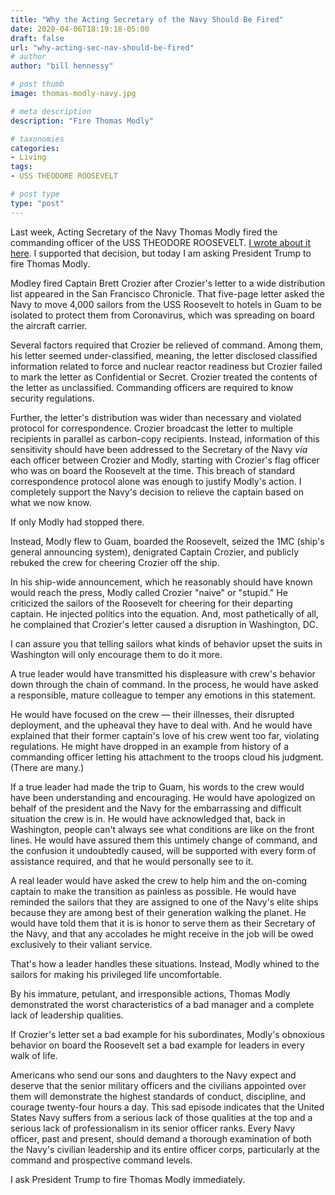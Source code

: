 ```yaml
---
title: "Why the Acting Secretary of the Navy Should Be Fired"
date: 2020-04-06T18:19:18-05:00
draft: false
url: "why-acting-sec-nav-should-be-fired"
# author
author: "bill hennessy"

# post thumb
image: thomas-modly-navy.jpg

# meta description
description: "Fire Thomas Modly"

# taxonomies
categories: 
- Living
tags:
- USS THEODORE ROOSEVELT

# post type
type: "post"
---
```


Last week, Acting Secretary of the Navy Thomas Modly fired the commanding officer of the USS THEODORE ROOSEVELT. [I wrote about it here](https://www.hennessysview.com/who-is-villain-of-uss-roosevelt/). I supported that decision, but today I am asking President Trump to fire Thomas Modly.

Modley fired Captain Brett Crozier after Crozier's letter to a wide distribution list appeared in the San Francisco Chronicle. That five-page letter asked the Navy to move 4,000 sailors from the USS Roosevelt to hotels in Guam to be isolated to protect them from Coronavirus, which was spreading on board the aircraft carrier. 

Several factors required that Crozier be relieved of command. Among them, his letter seemed under-classified, meaning, the letter disclosed classified information related to force and nuclear reactor readiness but Crozier failed to mark the letter as Confidential or Secret. Crozier treated the contents of the letter as unclassified. Commanding officers are required to know security regulations.   

Further, the letter's distribution was wider than necessary and violated protocol for correspondence. Crozier broadcast the letter to multiple recipients in parallel as carbon-copy recipients. Instead, information of this sensitivity should have been addressed to the Secretary of the Navy *via* each officer between Crozier and Modly, starting with Crozier's flag officer who was on board the Roosevelt at the time. This breach of standard correspondence protocol alone was enough to justify Modly's action. I completely support the Navy's decision to relieve the captain based on what we now know. 

If only Modly had stopped there. 

Instead, Modly flew to Guam, boarded the Roosevelt, seized the 1MC (ship's general announcing system), denigrated Captain Crozier, and publicly rebuked the crew for cheering Crozier off the ship.

In his ship-wide announcement, which he reasonably should have known would reach the press, Modly called Crozier "naive" or "stupid." He criticized the sailors of the Roosevelt for cheering for their departing captain. He injected politics into the equation. And, most pathetically of all, he complained that Crozier's letter caused a disruption in Washington, DC.  

I can assure you that telling sailors what kinds of behavior upset the suits in Washington will only encourage them to do it more. 

A true leader would have transmitted his displeasure with crew's behavior down through the chain of command. In the process, he would have asked a responsible, mature colleague to temper any emotions in this statement. 

He would have focused on the crew — their illnesses, their disrupted deployment, and the upheaval they have to deal with. And he would have explained that their former captain's love of his crew went too far, violating regulations. He might have dropped in an example from history of a commanding officer letting his attachment to the troops cloud his judgment. (There are many.) 

If a true leader had made the trip to Guam, his words to the crew would have been understanding and encouraging. He would have apologized on behalf of the president and the Navy for the embarrassing and difficult situation the crew is in. He would have acknowledged that, back in Washington, people can't always see what conditions are like on the front lines. He would have assured them this untimely change of command, and the confusion it undoubtedly caused, will be supported with every form of assistance required, and that he would personally see to it. 

A real leader would have asked the crew to help him and the on-coming captain to make the transition as painless as possible. He would have reminded the sailors that they are assigned to one of the Navy's elite ships because they are among best of their generation walking the planet. He would have told them that it is is honor to serve them as their Secretary of the Navy, and that any accolades he might receive in the job will be owed exclusively to their valiant service. 

That's how a leader handles these situations. Instead, Modly whined to the sailors for making his privileged life uncomfortable. 

By his immature, petulant, and irresponsible actions, Thomas Modly demonstrated the worst characteristics of a bad manager and a complete lack of leadership qualities. 

If Crozier's letter set a bad example for his subordinates, Modly's obnoxious behavior on board the Roosevelt set a bad example for leaders in every walk of life.  

Americans who send our sons and daughters to the Navy expect and deserve that the senior military officers and the civilians appointed over them will demonstrate the highest standards of conduct, discipline, and courage twenty-four hours a day. This sad episode indicates that the United States Navy suffers from a serious lack of those qualities at the top and a serious lack of professionalism in its senior officer ranks. Every Navy officer, past and present, should demand a thorough examination of both the Navy's civilian leadership and its entire officer corps, particularly at the command and prospective command levels.

I ask President Trump to fire Thomas Modly immediately.  

	


